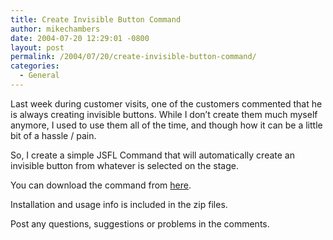 ```yaml
---
title: Create Invisible Button Command
author: mikechambers
date: 2004-07-20 12:29:01 -0800
layout: post
permalink: /2004/07/20/create-invisible-button-command/
categories:
  - General
---
```



Last week during customer visits, one of the customers commented that he is always creating invisible buttons. While I don&#8217;t create them much myself anymore, I used to use them all of the time, and though how it can be a little bit of a hassle / pain.

So, I create a simple JSFL Command that will automatically create an invisible button from whatever is selected on the stage.

You can download the command from [here][1].

Installation and usage info is included in the zip files.

Post any questions, suggestions or problems in the comments.

 [1]: /mesh/files/CreateInvisibleButton.zip